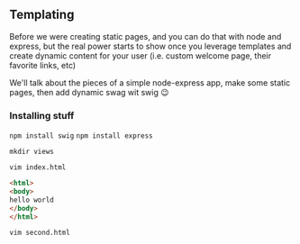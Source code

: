 ## Templating

Before we were creating static pages, and you can do that with node and express,
but the real power starts to show once you leverage templates and create
dynamic content for your user (i.e. custom welcome page, their favorite links, etc)

We'll talk about the pieces of a simple node-express app, make some static pages, then add dynamic swag wit swig :wink:

### Installing stuff


`npm install swig`
`npm install express`

`mkdir views`


`vim index.html`

```html
<html>
<body>
hello world
</body>
</html>
```


`vim second.html`
